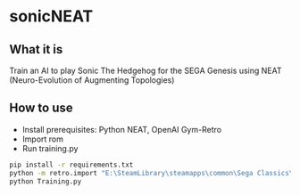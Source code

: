 # sonicNEAT

## What it is ##

Train an AI to play Sonic The Hedgehog for the SEGA Genesis using NEAT (Neuro-Evolution of Augmenting Topologies)

## How to use ##

- Install prerequisites: Python NEAT, OpenAI Gym-Retro
- Import rom
- Run training.py

```bash
pip install -r requirements.txt
python -m retro.import "E:\SteamLibrary\steamapps\common\Sega Classics\uncompressed ROMs"
python Training.py
```
